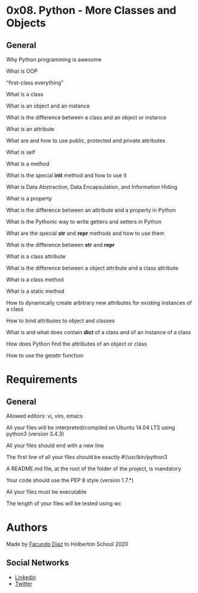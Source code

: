 # 0x08. Python - More Classes and Objects

General
--------
Why Python programming is awesome

What is OOP

“first-class everything”

What is a class

What is an object and an instance

What is the difference between a class and an object or instance

What is an attribute

What are and how to use public, protected and private attributes

What is self

What is a method

What is the special __init__ method and how to use it

What is Data Abstraction, Data Encapsulation, and Information Hiding

What is a property

What is the difference between an attribute and a property in Python

What is the Pythonic way to write getters and setters in Python

What are the special __str__ and __repr__ methods and how to use them

What is the difference between __str__ and __repr__

What is a class attribute

What is the difference between a object attribute and a class attribute

What is a class method

What is a static method

How to dynamically create arbitrary new attributes for existing instances of 
a class

How to bind attributes to object and classes

What is and what does contain __dict__ of a class and of an instance of a class

How does Python find the attributes of an object or class

How to use the getattr function

# Requirements
General
--------
Allowed editors: vi, vim, emacs

All your files will be interpreted/compiled on Ubuntu 14.04 LTS using python3 (version 3.4.3)

All your files should end with a new line

The first line of all your files should be exactly #!/usr/bin/python3

A README.md file, at the root of the folder of the project, is mandatory

Your code should use the PEP 8 style (version 1.7.*)

All your files must be executable

The length of your files will be tested using wc

# Authors
Made by [Facundo Diaz](https://github.com/facu2279) to Holberton School 2020

Social Networks
-------------------
- [Linkedin](https://www.linkedin.com/in/facundo-d%C3%ADaz-720110149/)
- [Twitter](https://twitter.com/facudiazuy)